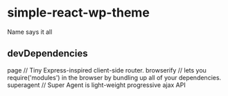 # simple-react-wp-theme
Name says it all



## devDependencies
page  // Tiny Express-inspired client-side router.
browserify // lets you require('modules') in the browser by bundling up all of your dependencies.
superagent // Super Agent is light-weight progressive ajax API